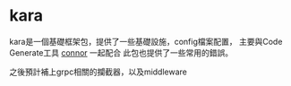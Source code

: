# kara

kara是一個基礎框架包，提供了一些基礎設施，config檔案配置，
主要與Code Generate工具 [connor](https://github.com/karta0898098/connor ) 一起配合
此包也提供了一些常用的錯誤。

之後預計補上grpc相關的攔截器，以及middleware

